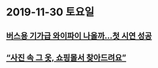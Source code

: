 # 2019-11-30 토요일

## [버스용 기가급 와이파이 나올까…첫 시연 성공](http://www.bloter.net/archives/362917)

## [“사진 속 그 옷, 쇼핑몰서 찾아드려요”](http://www.bloter.net/archives/362933)

